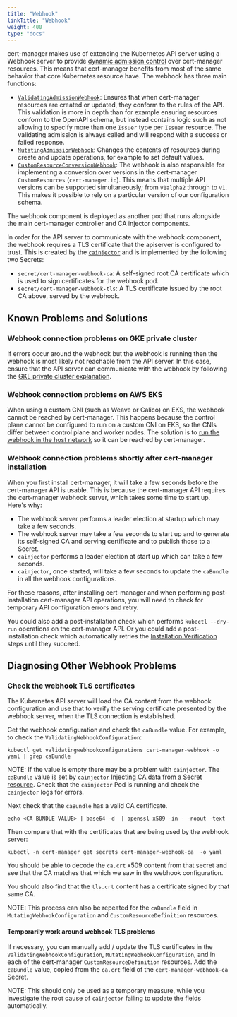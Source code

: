 ```yaml
---
title: "Webhook"
linkTitle: "Webhook"
weight: 400
type: "docs"
---
```


cert-manager makes use of extending the Kubernetes API server using a Webhook
server to provide [dynamic admission
control](https://kubernetes.io/docs/reference/access-authn-authz/extensible-admission-controllers/)
over cert-manager resources. This means that cert-manager benefits from most of
the same behavior that core Kubernetes resource have. The webhook has three
main functions:

- [`ValidatingAdmissionWebhook`](https://kubernetes.io/docs/reference/access-authn-authz/admission-controllers/#validatingadmissionwebhook):
  Ensures that when cert-manager resources are created or updated, they conform
  to the rules of the API. This validation is more in depth than for example
  ensuring resources conform to the OpenAPI schema, but instead contains logic such as
  not allowing to specify more than one `Issuer` type per `Issuer` resource. The
  validating admission is always called and will respond with a success or
  failed response.
- [`MutatingAdmissionWebhook`](https://kubernetes.io/docs/reference/access-authn-authz/admission-controllers/#mutatingadmissionwebhook):
  Changes the contents of resources during create and update operations, for
  example to set default values.
- [`CustomResourceConversionWebhook`](https://kubernetes.io/docs/tasks/access-kubernetes-api/custom-resources/custom-resource-definition-versioning/#webhook-conversion):
  The webhook is also responsible for implementing a conversion over versions
  in the cert-manager `CustomResources` (`cert-manager.io`). This means that
  multiple API versions can be supported simultaneously; from `v1alpha2` through to `v1`.
  This makes it possible to rely on a particular version of our
  configuration schema.

The webhook component is deployed as another pod that runs alongside the main
cert-manager controller and CA injector components.

In order for the API server to communicate with the webhook component, the
webhook requires a TLS certificate that the apiserver is configured to trust.
This is created by the [`cainjector`](../ca-injector/) and is implemented by the
following two Secrets:

- `secret/cert-manager-webhook-ca`: A self-signed root CA certificate which is
  used to sign certificates for the webhook pod.
- `secret/cert-manager-webhook-tls`: A TLS certificate issued by the root CA
  above, served by the webhook.

## Known Problems and Solutions

### Webhook connection problems on GKE private cluster

If errors occur around the webhook but the webhook is running then the webhook
is most likely not reachable from the API server. In this case, ensure that the
API server can communicate with the webhook by following the [GKE private
cluster explanation](../../installation/compatibility/#gke).

### Webhook connection problems on AWS EKS

When using a custom CNI (such as Weave or Calico) on EKS, the webhook cannot be reached by cert-manager.
This happens because the control plane cannot be configured to run on a custom CNI on EKS,
so the CNIs differ between control plane and worker nodes.
The solution is to [run the webhook in the host network](../../installation/compatibility/#aws-eks) so it can be reached by cert-manager.

### Webhook connection problems shortly after cert-manager installation

When you first install cert-manager, it will take a few seconds before the cert-manager API is usable.
This is because the cert-manager API requires the cert-manager webhook server, which takes some time to start up.
Here's why:

* The webhook server performs a leader election at startup which may take a few seconds.
* The webhook server may take a few seconds to start up and to generate its self-signed CA and serving certificate and to publish those to a Secret.
* `cainjector` performs a leader election at start up which can take a few seconds.
* `cainjector`, once started, will take a few seconds to update the `caBundle` in all the webhook configurations.

For these reasons, after installing cert-manager and when performing post-installation cert-manager API operations,
you will need to check for temporary API configuration errors and retry.

You could also add a post-installation check which performs `kubectl --dry-run` operations on the cert-manager API.
Or you could add a post-installation check which automatically retries the [Installation Verification](../../installation/kubernetes/#verifying-the-installation) steps until they succeed.

## Diagnosing Other Webhook Problems

### Check the webhook TLS certificates

The Kubernetes API server will load the CA content from the webhook configuration and use that to verify the serving certificate presented by the webhook server, when the TLS connection is established.

Get the webhook configuration and check the `caBundle` value.
For example, to check the `ValidatingWebhookConfiguration`:

```
kubectl get validatingwebhookconfigurations cert-manager-webhook -o yaml | grep caBundle
```

NOTE: If the value is empty there may be a problem with `cainjector`.
The `caBundle` value is set by [`cainjector` Injecting CA data from a Secret resource](../ca-injector/#injecting-ca-data-from-a-secret-resource).
Check that the `cainjector` Pod is running and check the `cainjector` logs for errors.

Next check that the `caBundle` has a valid CA certificate.

```
echo <CA BUNDLE VALUE> | base64 -d  | openssl x509 -in - -noout -text
```

Then compare that with the certificates that are being used by the webhook server:

```
kubectl -n cert-manager get secrets cert-manager-webhook-ca  -o yaml
```

You should be able to decode the `ca.crt` x509 content from that secret and see that the CA matches that which we saw in the webhook configuration.

You should also find that the `tls.crt` content has a certificate signed by that same CA.

NOTE: This process can also be repeated for the `caBundle` field in `MutatingWebhookConfiguration` and `CustomResourceDefinition` resources.

#### Temporarily work around webhook TLS problems

If necessary, you can manually add / update the TLS certificates in the `ValidatingWebhookConfiguration`, `MutatingWebhookConfiguration`,
and in each of the cert-manager `CustomResourceDefinition` resources.
Add the `caBundle` value, copied from the `ca.crt` field of the `cert-manager-webhook-ca` Secret.

NOTE: This should only be used as a temporary measure, while you investigate the root cause of  `cainjector` failing to update the fields automatically.
